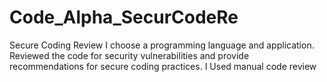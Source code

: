 # Code_Alpha_SecurCodeRe
 Secure Coding Review  I choose a programming language and application. Reviewed the code for security vulnerabilities and provide recommendations for secure coding practices. I Used manual code review
